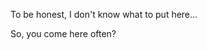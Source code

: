 To be honest, I don't know what to put here...

So, you come here often?

<!---
BrandonT99/BrandonT99 is a ✨ special ✨ repository because its `README.md` (this file) appears on your GitHub profile.
You can click the Preview link to take a look at your changes.
--->

